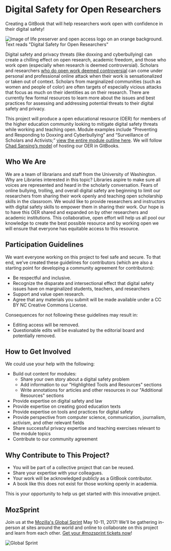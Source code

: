 # Digital Safety for Open Researchers

Creating a GitBook that will help researchers work open with confidence in their digital safety!


![Image of life preserver and open access logo on an orange background. Text reads "Digital Safety for Open Researchers"](https://lh3.googleusercontent.com/FJb_pAAj4BOc9BjIyIXyDKAvMdYhPZnyOaptO8uOXEYuIO3Z3T511RaM9ysySBpro1RABf6nhsGE2AvqXjjOYHupQK67Z3u9dP_kcfbcde1Q2B_5LwfNeOR_g-MeSSwK3-1LPRe9=w2400)

Digital safety and privacy threats (like doxxing and cyberbullying) can create a chilling effect on open research, academic freedom, and those who work open (especially when research is deemed controversial). Scholars and researchers [who do open work deemed controversial](https://www.npr.org/sections/ed/2018/04/04/590928008/professor-harassment) can come under personal and professional online attack when their work is sensationalized or taken out of context. Scholars from marginalized communities (such as women and people of color) are often targets of especially vicious attacks that focus as much on their identities as on their research.  There are currently few formal resources to learn more about the issues and best practices for assessing and addressing potential threats to their digital safety and privacy.

This project will produce a open educational resource (OER) for members of the higher education community looking to mitigate digital safety threats while working and teaching open. Module examples include “Preventing and Responding to Doxxing and Cyberbullying” and “Surveillance of Scholars and Activists;” [view the entire module outline here](https://github.com/opendigitalsafety/Digital-Safety-for-Open-Researchers/blob/master/TEXT/OUTLINE.md). We will follow [Chad Sansing’s model](https://legacy.gitbook.com/book/chadsansing/open-facilitation/details) of hosting our OER in GitBooks.

## Who We Are
We are a team of librarians and staff from the University of Washington. Why are Libraries interested in this topic?  Libraries aspire to make sure all voices are represented and heard in the scholarly conversation. Fears of online bullying, trolling, and overall digital safety are beginning to limit our researchers from sharing their work openly and teaching open scholarship skills in the classroom. We would like to provide researchers and instructors with digital safety skills to empower them in sharing their work. Our hope is to have this OER shared and expanded on by other researchers and academic institutions. This collaborative, open effort will help us all pool our knowledge to create the best possible resource and by working open we will ensure that everyone has equitable access to this resource. 


## Participation Guidelines

We want everyone working on this project to feel safe and secure.  To that end, we’ve created these guidelines for contributors (which are also a starting point for developing a community agreement for contributors):

+ Be respectful and inclusive. 
+ Recognize the disparate and intersectional effect that digital safety issues have on marginalized students, teachers, and researchers
+ Support and value open research.  
+ Agree that any materials you submit will be made available under a CC BY NC Creative Commons License.

Consequences for not following these guidelines may result in:
+ Editing access will be removed.
+ Questionable edits will be evaluated by the editorial board and potentially removed.

 ## How to Get Involved 
 
 We could use your help with the following:

+ Build out content for modules:
  + Share your own story about a digital safety problem
  + Add information to our "Highlighted Tools and Resources" sections
  + Write annotations for articles and other resources in our "Additional Resources" sections
+ Provide expertise on digital safety and law
+ Provide expertise on creating good education texts
+ Provide expertise on tools and practices for digital safety
+ Provide perspective from computer science, communication, journalism, activism, and other relevant fields
+ Share successful privacy expertise and teaching exercises relevant to the module topics
+ Contribute to our community agreement 

## Why Contribute to This Project?

+ You will be part of a collective project that can be reused.  
+ Share your expertise with your colleagues.  
+ Your work will be acknowledged publicly as a GitBook contributor.  
+ A book like this does not exist for those working openly in academia.  

This is your opportunity to help us get started with this innovative project.


## MozSprint

Join us at the [Mozilla's Global Sprint](http://mzl.la/global-sprint/) May 10-11, 2017! We'll be gathering in-person at sites around the world and online to collaborate on this project and learn from each other. [Get your #mozsprint tickets now](http://mzl.la/global-sprint/)!

![Global Sprint](https://user-images.githubusercontent.com/617994/37716586-3b0397a0-2cf5-11e8-8c6f-bad01f67f50e.jpg)
